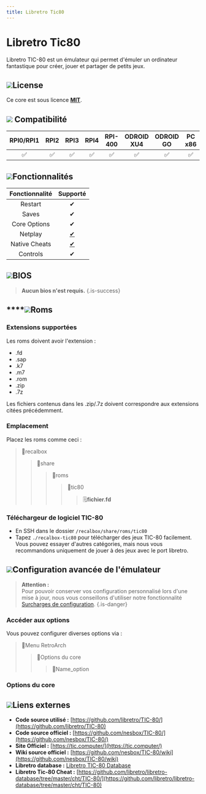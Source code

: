 ```yaml
---
title: Libretro Tic80
---
```


# Libretro Tic80

Libretro TIC-80 est un émulateur qui permet d'émuler un ordinateur fantastique pour créer, jouer et partager de petits jeux.

## ![](/migration-images/emulateurs/consoles-fantasy/tic-80/gerald-g-parchment-background-or-border-5.svg)License

Ce core est sous licence [**MIT**](https://github.com/libretro/TIC-80/blob/master/LICENSE).

## ![](/migration-images/emulateurs/consoles-fantasy/tic-80/compatibility.png) Compatibilité

| RPI0/RPI1 | RPI2 | RPI3 | RPI4 | RPI-400 | ODROID XU4 | ODROID GO | PC x86 | PC X86\_64 |
| :---: | :---: | :---: | :---: | :---: | :---: | :---: | :---: | :---: |
| ✅ | ✅ | ✅ | ✅ | ✅ | ✅ | ✅ | ✅ | ✅ |

## ![](/migration-images/emulateurs/consoles-fantasy/tic-80/cogwheel-145804_640.png)Fonctionnalités

| Fonctionnalité | Supporté |
| :---: | :---: |
| Restart | ✔ |
| Saves | ✔ |
| Core Options | ✔ |
| Netplay | [✔](https://tic.computer/play?cart=893) |
| Native Cheats | [✔](https://github.com/libretro/libretro-database/tree/master/cht/TIC-80) |
| Controls | ✔ |

## ![](/migration-images/emulateurs/consoles-fantasy/tic-80/tqfp32.svg)BIOS


>**Aucun bios n'est requis.**
{.is-success}

## \*\*\*\*![](/migration-images/emulateurs/consoles-fantasy/tic-80/rom-30098_640.png)**Roms**

### **Extensions supportées**

Les roms doivent avoir l'extension :

* .fd
* .sap
* .k7
* .m7
* .rom
* .zip
* .7z

Les fichiers contenus dans les .zip/.7z doivent correspondre aux extensions citées précédemment.

### **Emplacement**

Placez les roms comme ceci : 

> 📁recalbox
>
> > 📁share
> >
> > > 📁roms
> > >
> > > > 📁tic80
> > > >
> > > > > 🗒**fichier.fd**

### **Téléchargeur de logiciel TIC-80**

* En SSH dans le dossier `/recalbox/share/roms/tic80`
* Tapez `./recalbox-tic80` pour télécharger des jeux TIC-80 facilement. Vous pouvez essayer d'autres catégories, mais nous vous recommandons uniquement de jouer à des jeux avec le port libretro.

## ![](/migration-images/emulateurs/consoles-fantasy/tic-80/hammer-28636_640.png)Configuration avancée de l'émulateur


>**Attention :**  
>Pour pouvoir conserver vos configuration personnalisé lors d'une mise à jour, nous vous conseillons d'utiliser notre fonctionnalité [Surcharges de configuration](/fr/usage-avance/surcharge-de-configuration).
{.is-danger}

### Accéder aux options

Vous pouvez configurer diverses options via :

> 📁Menu RetroArch
>
> > 📁Options du core
> >
> > > 🧩Name\_option

### Options du core

## ![](/migration-images/emulateurs/consoles-fantasy/tic-80/kisspng-web-development-world-wide-web-computer-icons-webs-world-wide-web-icon-png-5ab05c24477216.4540070115215073642927.png)**Liens externes**

* **Code source utilisé :** [https://github.com/libretro/TIC-80/](https://github.com/libretro/TIC-80)
* **Code source officiel :** [https://github.com/nesbox/TIC-80/](https://github.com/nesbox/TIC-80/)
* **Site Officiel :** [https://tic.computer/](https://tic.computer/)
* **Wiki source officiel :** [https://github.com/nesbox/TIC-80/wiki](https://github.com/nesbox/TIC-80/wiki)
* **Libretro database :** [Libretro TIC-80 Database](https://github.com/libretro/libretro-database/blob/master/rdb/TIC-80.rdb)
* **Libretro Tic-80 Cheat :** [https://github.com/libretro/libretro-database/tree/master/cht/TIC-80/](https://github.com/libretro/libretro-database/tree/master/cht/TIC-80)

